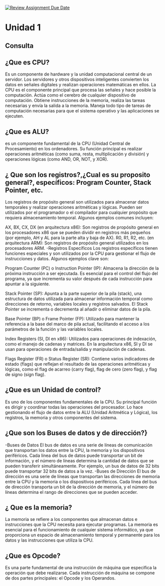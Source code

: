 [![Review Assignment Due Date](https://classroom.github.com/assets/deadline-readme-button-22041afd0340ce965d47ae6ef1cefeee28c7c493a6346c4f15d667ab976d596c.svg)](https://classroom.github.com/a/EID3BRwM)
# Unidad 1
## Consulta 
## ¿Que es CPU?
Es un componente de hardware y la unidad computacional central de un servidor. Los servidores y otros dispositivos inteligentes convierten los datos en señales digitales y realizan operaciones matemáticas en ellos. La CPU es el componente principal que procesa las señales y hace posible la computación. Actúa como el cerebro de cualquier dispositivo de computación. Obtiene instrucciones de la memoria, realiza las tareas necesarias y envía la salida a la memoria. Maneja todo tipo de tareas de computación necesarias para que el sistema operativo y las aplicaciones se ejecuten.
## ¿Que es ALU?
es un componente fundamental de la CPU (Unidad Central de Procesamiento) en los ordenadores. Su función principal es realizar operaciones aritméticas (como suma, resta, multiplicación y división) y operaciones lógicas (como AND, OR, NOT, y XOR).
## ¿ Que son los registros?,¿Cual es su proposito general?, específicos: Program Counter, Stack Pointer, etc.
Los registros de propósito general son utilizados para almacenar datos temporales y realizar operaciones aritméticas y lógicas. Pueden ser utilizados por el programador o el compilador para cualquier propósito que requiera almacenamiento temporal. Algunos ejemplos comunes incluyen:

AX, BX, CX, DX (en arquitectura x86): Son registros de propósito general en los procesadores x86 que se pueden dividir en registros más pequeños (por ejemplo, AH y AL para la parte alta y baja de AX).
R0, R1, R2, etc. (en arquitectura ARM): Son registros de propósito general utilizados en los procesadores ARM.
-Registros Específicos
Los registros específicos tienen funciones especiales y son utilizados por la CPU para gestionar el flujo de instrucciones y datos. Algunos ejemplos clave son:

Program Counter (PC) o Instruction Pointer (IP): Almacena la dirección de la próxima instrucción a ser ejecutada. Es esencial para el control del flujo del programa, ya que incrementa su valor después de cada instrucción para apuntar a la siguiente.

Stack Pointer (SP): Apunta a la parte superior de la pila (stack), una estructura de datos utilizada para almacenar información temporal como direcciones de retorno, variables locales y registros salvados. El Stack Pointer se incrementa o decrementa al añadir o eliminar datos de la pila.

Base Pointer (BP) o Frame Pointer (FP): Utilizado para mantener la referencia a la base del marco de pila actual, facilitando el acceso a los parámetros de la función y las variables locales.

Index Registers (SI, DI en x86): Utilizados para operaciones de indexación, como el manejo de cadenas y matrices. En la arquitectura x86, SI y DI se usan para operaciones de entrada/salida y manipulación de cadenas.

Flags Register (FR) o Status Register (SR): Contiene varios indicadores de estado (flags) que reflejan el resultado de las operaciones aritméticas y lógicas, como el flag de acarreo (carry flag), flag de cero (zero flag), y flag de signo (sign flag).
## ¿Que es un Unidad de control?
Es uno de los componentes fundamentales de la CPU. Su principal función es dirigir y coordinar todas las operaciones del procesador. Lo hace gestionando el flujo de datos entre la ALU (Unidad Aritmética y Lógica), los registros, la memoria y otros componentes del sistema.
## ¿Que son los Buses de datos y de dirección?}
-Buses de Datos
El bus de datos es una serie de líneas de comunicación que transportan los datos entre la CPU, la memoria y los dispositivos periféricos. Cada línea del bus de datos puede transportar un bit de información, y el número de líneas determina la cantidad de datos que se pueden transferir simultáneamente. Por ejemplo, un bus de datos de 32 bits puede transportar 32 bits de datos a la vez.
-Buses de Dirección
El bus de dirección es una serie de líneas que transportan las direcciones de memoria entre la CPU y la memoria o los dispositivos periféricos. Cada línea del bus de dirección transporta un bit de la dirección de memoria, y el número de líneas determina el rango de direcciones que se pueden acceder.
## ¿ Que es la memoria?
La memoria se refiere a los componentes que almacenan datos e instrucciones que la CPU necesita para ejecutar programas. La memoria es esencial para el funcionamiento de cualquier sistema informático, ya que proporciona un espacio de almacenamiento temporal y permanente para los datos y las instrucciones que utiliza la CPU.
## ¿Que es Opcode?
Es una parte fundamental de una instrucción de máquina que especifica la operación que debe realizarse. Cada instrucción de máquina se compone de dos partes principales: el Opcode y los Operandos.